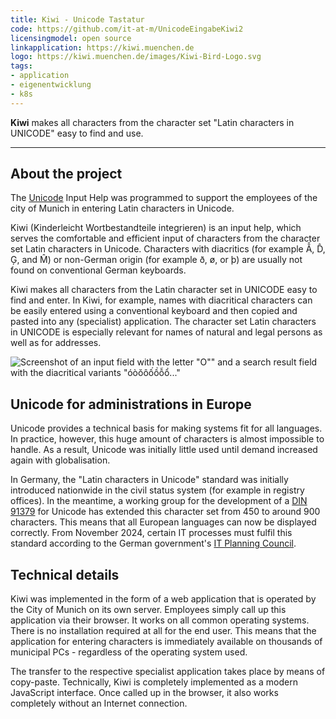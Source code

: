 ```yaml
---
title: Kiwi - Unicode Tastatur
code: https://github.com/it-at-m/UnicodeEingabeKiwi2
licensingmodel: open source
linkapplication: https://kiwi.muenchen.de
logo: https://kiwi.muenchen.de/images/Kiwi-Bird-Logo.svg
tags:
- application
- eigenentwicklung
- k8s
---
```

__Kiwi__ makes all characters from the character set "Latin characters in UNICODE" easy to find and use.

---

## About the project

The [Unicode](https://en.wikipedia.org/wiki/Unicode) Input Help was programmed to support the employees of the city of Munich in entering Latin characters in Unicode.

Kiwi (Kinderleicht Wortbestandteile integrieren) is an input help, which serves the comfortable and efficient input of characters from the character set Latin characters in Unicode. Characters with diacritics (for example Ẫ, D̂, Ģ, and M̂) or non-German origin (for example ð, ø, or þ) are usually not found on conventional German keyboards.

Kiwi makes all characters from the Latin character set in UNICODE easy to find and enter. In Kiwi, for example, names with diacritical characters can be easily entered using a conventional keyboard and then copied and pasted into any (specialist) application. The character set Latin characters in UNICODE is especially relevant for names of natural and legal persons as well as for addresses.

![Screenshot of an input field with the letter "O"" and a search result field with the diacritical variants "óòŏôốồỗổ..."]( https://stadt.muenchen.de/.imaging/mte/lhm/image-aspect-ratio-3-2-1008w/dam/Home/Stadtverwaltung/IT-Referat/Open-Source/___KIWI_Ansicht2.5441346419426010922.jpg/jcr:content/___KIWI_Ansicht2.5441346419426010922.jpg)


## Unicode for administrations in Europe

Unicode provides a technical basis for making systems fit for all languages. In practice, however, this huge amount of characters is almost impossible to handle. As a result, Unicode was initially little used until demand increased again with globalisation.

In Germany, the "Latin characters in Unicode" standard was initially introduced nationwide in the civil status system (for example in registry offices). In the meantime, a working group for the development of a [DIN 91379](https://en.wikipedia.org/wiki/DIN_91379) for Unicode has extended this character set from 450 to around 900 characters. This means that all European languages can now be displayed correctly. From November 2024, certain IT processes must fulfil this standard according to the German government's [IT Planning Council](https://www.it-planungsrat.de).


## Technical details

Kiwi was implemented in the form of a web application that is operated by the City of Munich on its own server. Employees simply call up this application via their browser. It works on all common operating systems. There is no installation required at all for the end user. This means that the application for entering characters is immediately available on thousands of municipal PCs - regardless of the operating system used.

The transfer to the respective specialist application takes place by means of copy-paste. Technically, Kiwi is completely implemented as a modern JavaScript interface. Once called up in the browser, it also works completely without an Internet connection.
